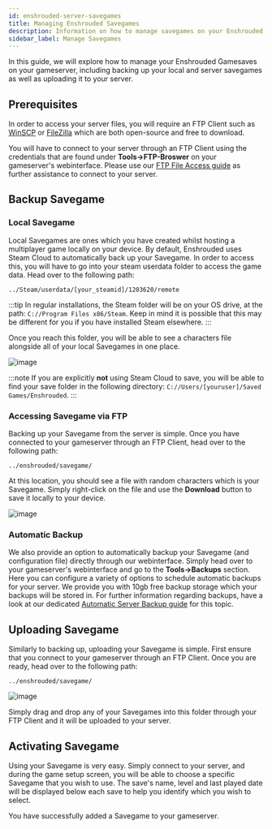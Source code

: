 ```yaml
---
id: enshrouded-server-savegames
title: Managing Enshrouded Savegames
description: Information on how to manage savegames on your Enshrouded server from ZAP-Hosting - ZAP-Hosting.com Documentation
sidebar_label: Manage Savegames
---
```


In this guide, we will explore how to manage your Enshrouded Gamesaves on your gameserver, including backing up your local and server savegames as well as uploading it to your server.

## Prerequisites

In order to access your server files, you will require an FTP Client such as [WinSCP](https://winscp.net/eng/index.php) or [FileZilla](https://filezilla-project.org/) which are both open-source and free to download.

You will have to connect to your server through an FTP Client using the credentials that are found under **Tools->FTP-Broswer** on your gameserver's webinterface. Please use our [FTP File Access guide](https://zap-hosting.com/guides/docs/gameserver-ftpaccess) as further assistance to connect to your server.


## Backup Savegame

### Local Savegame

Local Savegames are ones which you have created whilst hosting a multiplayer game locally on your device. By default, Enshrouded uses Steam Cloud to automatically back up your Savegame. In order to access this, you will have to go into your steam userdata folder to access the game data. Head over to the following path:
```
../Steam/userdata/[your_steamid]/1203620/remote
```

:::tip
In regular installations, the Steam folder will be on your OS drive, at the path: `C://Program Files x86/Steam`. Keep in mind it is possible that this may be different for you if you have installed Steam elsewhere.
:::

Once you reach this folder, you will be able to see a characters file alongside all of your local Savegames in one place. 

![image](https://github.com/zaphosting/docs/assets/42719082/31022018-3072-4b40-85f0-77f9da992ccc)

:::note
If you are explicitly **not** using Steam Cloud to save, you will be able to find your save folder in the following directory: `C://Users/[youruser]/Saved Games/Enshrouded`.
:::

### Accessing Savegame via FTP

Backing up your Savegame from the server is simple. Once you have connected to your gameserver through an FTP Client, head over to the following path:
```
../enshrouded/savegame/
```

At this location, you should see a file with random characters which is your Savegame. Simply right-click on the file and use the **Download** button to save it locally to your device.

![image](https://github.com/zaphosting/docs/assets/42719082/e7c230a3-a2cb-4ae0-a0dc-6d2211edd06c)

### Automatic Backup

We also provide an option to automatically backup your Savegame (and configuration file) directly through our webinterface. Simply head over to your gameserver's webinterface and go to the **Tools->Backups** section. Here you can configure a variety of options to schedule automatic backups for your server. We provide you with 10gb free backup storage which your backups will be stored in. For further information regarding backups, have a look at our dedicated [Automatic Server Backup guide](gameserver-backups.md) for this topic.

## Uploading Savegame

Similarly to backing up, uploading your Savegame is simple. First ensure that you connect to your gameserver through an FTP Client. Once you are ready, head over to the following path:
```
../enshrouded/savegame/
```

![image](https://github.com/zaphosting/docs/assets/42719082/e465680f-65bc-456d-bd99-fbdff755defb)

Simply drag and drop any of your Savegames into this folder through your FTP Client and it will be uploaded to your server.

## Activating Savegame

Using your Savegame is very easy. Simply connect to your server, and during the game setup screen, you will be able to choose a specific Savegame that you wish to use. The save's name, level and last played date will be displayed below each save to help you identify which you wish to select.

You have successfully added a Savegame to your gameserver.